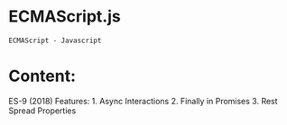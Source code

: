 # ECMAScript.js
    ECMAScript - Javascript

# Content:
ES-9 (2018) Features:
        1. Async Interactions
        2. Finally in Promises
        3. Rest Spread Properties